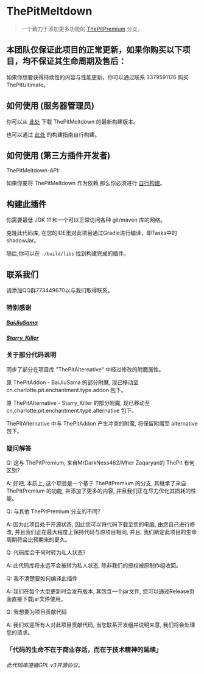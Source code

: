 ThePitMeltdown
===========

> 一个致力于添加更多功能的 [ThePitPremium](https://github.com/ThePitCommunity/ThePitPremium) 分支。

## 本团队仅保证此项目的正常更新，如果你购买以下项目，均不保证其生命周期及售后：

如果你想要获得持续性的内容与性能更新，你可以通过联系 3379591176 购买 ThePitUltimate。

## 如何使用 (服务器管理员)
你可以从 [此处](https://github.com/AstralStudio/ThePitMeltdown/releases/latest) 下载 ThePitMeltdown 的最新构建版本。

也可以通过 [此处](#构建此插件) 的构建指南自行构建。

## 如何使用 (第三方插件开发者)
ThePitMeltdown-API:

如果你要将 ThePitMeltdown 作为依赖,那么你必须进行 [自行构建](#构建此插件)。

## 构建此插件

你需要最低 JDK 11 和一个可以正常访问各种 git/maven 库的网络。

克隆此代码库, 在您的IDE里对此项目通过Gradle进行编译，即Tasks中的shadowJar。

随后,你可以在 `./build/libs` 找到构建完成的插件。

## 联系我们

请添加QQ群773449670以与我们取得联系。

### 特别感谢

##### [BaiJiuSama](https://github.com/BaiJiuSama)
##### [Starry_Killer](https://github.com/AstralStalyer)

### 关于部分代码说明
同步了部分在项目库 "ThePitAlternative" 中经过修改的附魔属性。

原 ThePitAddon - BaiJiuSama 的部分附魔, 现已移动至 cn.charlotte.pit.enchantment.type.addon 包下。

原 ThePitAlternative - Starry_Killer 的部分附魔, 现已移动至 cn.charlotte.pit.enchantment.type.alternative 包下。

ThePitAlternative 中与 ThePitAddon 产生冲突的附魔, 将保留附魔至 alternative 包下。


### 疑问解答
Q: 这与 ThePitPremium, 来自MrDarkNess462/Mher Zaqaryan的 ThePit 有何区别?

A: 好吧, 本质上, 这个项目是一个基于 ThePitPremium 的分支, 其继承了来自 ThePitPremium 的功能, 并添加了更多的内容, 并且我们正在尽力优化其损耗的性能。

Q: 与其他 ThePitPremium 分支的不同?

A: 因为此项目处于开源状态, 因此您可以将代码下载至您的电脑, 由您自己进行修改, 并且我们正在最大程度上保持代码与原项目相同, 并且, 我们断定此项目的生命周期将会比预期来的更久。

Q: 代码库会于何时转为私人状态?

A: 此代码库将永远不会被转为私人状态, 除非我们的授权被原制作组收回。

Q: 我不清楚要如何编译此插件

A: 我们在每个大型更新时会发布版本, 其包含一个jar文件, 您可以通过Release页面直接下载jar文件使用。

Q: 我想要为项目贡献代码

A: 我们欢迎所有人对此项目贡献代码, 当您联系开发组并说明来意, 我们将会处理您的请求。

### 「代码的生命不在于商业存活，而在于技术精神的延续」
###### 此代码库遵循GPL v3开源协议。
